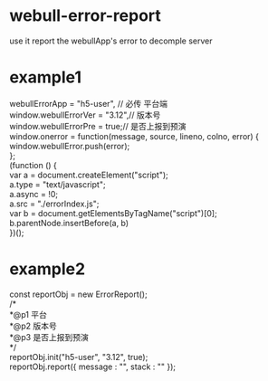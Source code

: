 # webull-error-report
use it report the webullApp's error to decomple server

# example1  
webullErrorApp = "h5-user", // 必传 平台端  
window.webullErrorVer = "3.12",// 版本号  
window.webullErrorPre = true;// 是否上报到预演  
window.onerror = function(message, source, lineno, colno, error) {   
  window.webullError.push(error);  
};  
(function () {  
    var a = document.createElement("script");   
    a.type = "text/javascript";  
    a.async = !0;  
    a.src = "./errorIndex.js";  
    var b = document.getElementsByTagName("script")[0];  
    b.parentNode.insertBefore(a, b)  
})();

# example2
const reportObj = new ErrorReport();  
/*  
*@p1 平台  
*@p2 版本号  
*@p3 是否上报到预演  
*/  
reportObj.init("h5-user", "3.12", true);    
reportObj.report({ message : "",  stack : "" });  
